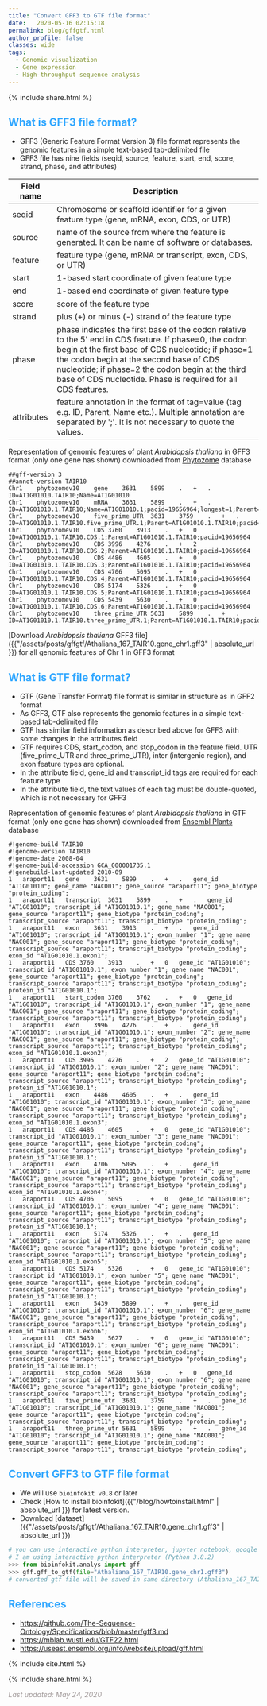 ```yaml
---
title: "Convert GFF3 to GTF file format"
date:   2020-05-16 02:15:18
permalink: blog/gffgtf.html
author_profile: false
classes: wide
tags:
  - Genomic visualization
  - Gene expression
  - High-throughput sequence analysis
---
```


<p>
{% include  share.html %}
</p>

## <span style="color:#33a8ff">What is GFF3 file format?</span>
- GFF3 (Generic Feature Format Version 3) file format represents the genomic features in a simple text-based tab-delimited file
- GFF3 file has nine fields (seqid, source, feature, start, end, score, strand, phase, and attributes)

| Field name | Description |
|----|----|
| seqid | Chromosome or scaffold identifier for a given feature type (gene, mRNA, exon, CDS, or UTR) |
| source | name of the source from where the feature is generated. It can be name of software or databases.|
| feature  | feature type (gene, mRNA or transcript, exon, CDS, or UTR) |
| start | 1-based start coordinate of given feature type |
| end | 1-based end coordinate of given feature type |
| score | score of the feature type |
| strand | plus (+) or minus (-) strand of the feature type |
| phase | phase indicates the first base of the codon relative to the 5' end in CDS feature. If phase=0, the codon begin at the first base of CDS nucleotide; if phase=1 the codon begin at the second base of CDS nucleotide; if phase=2 the codon begin at the third base of CDS nucleotide. Phase is required for all CDS features.|
| attributes | feature annotation in the format of tag=value (tag e.g. ID, Parent, Name etc.). Multiple annotation are separated by ';'. It is not necessary to quote the values. |

Representation of genomic features of plant <i>Arabidopsis thaliana</i> in GFF3 format (only one gene has shown) downloaded from
<a href="https://phytozome.jgi.doe.gov/pz/portal.html">Phytozome</a> database

```
##gff-version 3
##annot-version TAIR10
Chr1	phytozomev10	gene	3631	5899	.	+	.	ID=AT1G01010.TAIR10;Name=AT1G01010
Chr1	phytozomev10	mRNA	3631	5899	.	+	.	ID=AT1G01010.1.TAIR10;Name=AT1G01010.1;pacid=19656964;longest=1;Parent=AT1G01010.TAIR10
Chr1	phytozomev10	five_prime_UTR	3631	3759	.	+	.	ID=AT1G01010.1.TAIR10.five_prime_UTR.1;Parent=AT1G01010.1.TAIR10;pacid=19656964
Chr1	phytozomev10	CDS	3760	3913	.	+	0	ID=AT1G01010.1.TAIR10.CDS.1;Parent=AT1G01010.1.TAIR10;pacid=19656964
Chr1	phytozomev10	CDS	3996	4276	.	+	2	ID=AT1G01010.1.TAIR10.CDS.2;Parent=AT1G01010.1.TAIR10;pacid=19656964
Chr1	phytozomev10	CDS	4486	4605	.	+	0	ID=AT1G01010.1.TAIR10.CDS.3;Parent=AT1G01010.1.TAIR10;pacid=19656964
Chr1	phytozomev10	CDS	4706	5095	.	+	0	ID=AT1G01010.1.TAIR10.CDS.4;Parent=AT1G01010.1.TAIR10;pacid=19656964
Chr1	phytozomev10	CDS	5174	5326	.	+	0	ID=AT1G01010.1.TAIR10.CDS.5;Parent=AT1G01010.1.TAIR10;pacid=19656964
Chr1	phytozomev10	CDS	5439	5630	.	+	0	ID=AT1G01010.1.TAIR10.CDS.6;Parent=AT1G01010.1.TAIR10;pacid=19656964
Chr1	phytozomev10	three_prime_UTR	5631	5899	.	+	.	ID=AT1G01010.1.TAIR10.three_prime_UTR.1;Parent=AT1G01010.1.TAIR10;pacid=19656964
```

[Download <i>Arabidopsis thaliana</i> GFF3 file]({{"/assets/posts/gffgtf/Athaliana_167_TAIR10.gene_chr1.gff3" | absolute_url }}) for all genomic
features of Chr 1 in GFF3 format

## <span style="color:#33a8ff">What is GTF file format?</span>
- GTF (Gene Transfer Format) file format is similar in structure as in GFF2 format
- As GFF3, GTF also represents the genomic features in a simple text-based tab-delimited file
- GTF has similar field information as described above for GFF3 with some changes in the attributes field
- GTF requires CDS, start_codon, and stop_codon in the feature field. UTR (five_prime_UTR and three_prime_UTR), inter (intergenic region), and exon feature types are optional.
- In the attribute field, gene_id and transcript_id tags are required for each feature type
- In the attribute field, the text values of each tag must be double-quoted, which is not necessary for GFF3

Representation of genomic features of plant <i>Arabidopsis thaliana</i> in GTF format (only one gene has shown) downloaded from
<a href="https://plants.ensembl.org/index.html">Ensembl Plants</a> database
```
#!genome-build TAIR10
#!genome-version TAIR10
#!genome-date 2008-04
#!genome-build-accession GCA_000001735.1
#!genebuild-last-updated 2010-09
1	araport11	gene	3631	5899	.	+	.	gene_id "AT1G01010"; gene_name "NAC001"; gene_source "araport11"; gene_biotype "protein_coding";
1	araport11	transcript	3631	5899	.	+	.	gene_id "AT1G01010"; transcript_id "AT1G01010.1"; gene_name "NAC001"; gene_source "araport11"; gene_biotype "protein_coding"; transcript_source "araport11"; transcript_biotype "protein_coding";
1	araport11	exon	3631	3913	.	+	.	gene_id "AT1G01010"; transcript_id "AT1G01010.1"; exon_number "1"; gene_name "NAC001"; gene_source "araport11"; gene_biotype "protein_coding"; transcript_source "araport11"; transcript_biotype "protein_coding"; exon_id "AT1G01010.1.exon1";
1	araport11	CDS	3760	3913	.	+	0	gene_id "AT1G01010"; transcript_id "AT1G01010.1"; exon_number "1"; gene_name "NAC001"; gene_source "araport11"; gene_biotype "protein_coding"; transcript_source "araport11"; transcript_biotype "protein_coding"; protein_id "AT1G01010.1";
1	araport11	start_codon	3760	3762	.	+	0	gene_id "AT1G01010"; transcript_id "AT1G01010.1"; exon_number "1"; gene_name "NAC001"; gene_source "araport11"; gene_biotype "protein_coding"; transcript_source "araport11"; transcript_biotype "protein_coding";
1	araport11	exon	3996	4276	.	+	.	gene_id "AT1G01010"; transcript_id "AT1G01010.1"; exon_number "2"; gene_name "NAC001"; gene_source "araport11"; gene_biotype "protein_coding"; transcript_source "araport11"; transcript_biotype "protein_coding"; exon_id "AT1G01010.1.exon2";
1	araport11	CDS	3996	4276	.	+	2	gene_id "AT1G01010"; transcript_id "AT1G01010.1"; exon_number "2"; gene_name "NAC001"; gene_source "araport11"; gene_biotype "protein_coding"; transcript_source "araport11"; transcript_biotype "protein_coding"; protein_id "AT1G01010.1";
1	araport11	exon	4486	4605	.	+	.	gene_id "AT1G01010"; transcript_id "AT1G01010.1"; exon_number "3"; gene_name "NAC001"; gene_source "araport11"; gene_biotype "protein_coding"; transcript_source "araport11"; transcript_biotype "protein_coding"; exon_id "AT1G01010.1.exon3";
1	araport11	CDS	4486	4605	.	+	0	gene_id "AT1G01010"; transcript_id "AT1G01010.1"; exon_number "3"; gene_name "NAC001"; gene_source "araport11"; gene_biotype "protein_coding"; transcript_source "araport11"; transcript_biotype "protein_coding"; protein_id "AT1G01010.1";
1	araport11	exon	4706	5095	.	+	.	gene_id "AT1G01010"; transcript_id "AT1G01010.1"; exon_number "4"; gene_name "NAC001"; gene_source "araport11"; gene_biotype "protein_coding"; transcript_source "araport11"; transcript_biotype "protein_coding"; exon_id "AT1G01010.1.exon4";
1	araport11	CDS	4706	5095	.	+	0	gene_id "AT1G01010"; transcript_id "AT1G01010.1"; exon_number "4"; gene_name "NAC001"; gene_source "araport11"; gene_biotype "protein_coding"; transcript_source "araport11"; transcript_biotype "protein_coding"; protein_id "AT1G01010.1";
1	araport11	exon	5174	5326	.	+	.	gene_id "AT1G01010"; transcript_id "AT1G01010.1"; exon_number "5"; gene_name "NAC001"; gene_source "araport11"; gene_biotype "protein_coding"; transcript_source "araport11"; transcript_biotype "protein_coding"; exon_id "AT1G01010.1.exon5";
1	araport11	CDS	5174	5326	.	+	0	gene_id "AT1G01010"; transcript_id "AT1G01010.1"; exon_number "5"; gene_name "NAC001"; gene_source "araport11"; gene_biotype "protein_coding"; transcript_source "araport11"; transcript_biotype "protein_coding"; protein_id "AT1G01010.1";
1	araport11	exon	5439	5899	.	+	.	gene_id "AT1G01010"; transcript_id "AT1G01010.1"; exon_number "6"; gene_name "NAC001"; gene_source "araport11"; gene_biotype "protein_coding"; transcript_source "araport11"; transcript_biotype "protein_coding"; exon_id "AT1G01010.1.exon6";
1	araport11	CDS	5439	5627	.	+	0	gene_id "AT1G01010"; transcript_id "AT1G01010.1"; exon_number "6"; gene_name "NAC001"; gene_source "araport11"; gene_biotype "protein_coding"; transcript_source "araport11"; transcript_biotype "protein_coding"; protein_id "AT1G01010.1";
1	araport11	stop_codon	5628	5630	.	+	0	gene_id "AT1G01010"; transcript_id "AT1G01010.1"; exon_number "6"; gene_name "NAC001"; gene_source "araport11"; gene_biotype "protein_coding"; transcript_source "araport11"; transcript_biotype "protein_coding";
1	araport11	five_prime_utr	3631	3759	.	+	.	gene_id "AT1G01010"; transcript_id "AT1G01010.1"; gene_name "NAC001"; gene_source "araport11"; gene_biotype "protein_coding"; transcript_source "araport11"; transcript_biotype "protein_coding";
1	araport11	three_prime_utr	5631	5899	.	+	.	gene_id "AT1G01010"; transcript_id "AT1G01010.1"; gene_name "NAC001"; gene_source "araport11"; gene_biotype "protein_coding"; transcript_source "araport11"; transcript_biotype "protein_coding";
```

<!-- [Download <i>Arabidopsis thaliana</i> GTF file]({{"/assets/posts/gffgtf/Athaliana_TAIR10.gene_chr1.gtf" | absolute_url }}) for all genomic
features of Chr 1 in GTF format (file size more than git minimum quota)-->

## <span style="color:#33a8ff">Convert GFF3 to GTF file format</span>
- We will use `bioinfokit v0.8` or later
- Check [How to install bioinfokit]({{"/blog/howtoinstall.html" | absolute_url }}) for latest version.
- Download [dataset]({{"/assets/posts/gffgtf/Athaliana_167_TAIR10.gene_chr1.gff3" | absolute_url }})

```python
# you can use interactive python interpreter, jupyter notebook, google colab, spyder or python code
# I am using interactive python interpreter (Python 3.8.2)
>>> from bioinfokit.analys import gff
>>> gff.gff_to_gtf(file="Athaliana_167_TAIR10.gene_chr1.gff3")
# converted gtf file will be saved in same directory (Athaliana_167_TAIR10.gene_chr1.gtf)
```


## <span style="color:#33a8ff">References</span>
- https://github.com/The-Sequence-Ontology/Specifications/blob/master/gff3.md
- https://mblab.wustl.edu/GTF22.html
- https://useast.ensembl.org/info/website/upload/gff.html

<p>
{% include  cite.html %}
</p>

<p>
{% include  share.html %}
</p>

<span style="color:#9e9696"><i> Last updated: May 24, 2020</i> </span>
